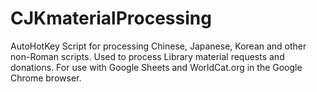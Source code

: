 # CJKmaterialProcessing
AutoHotKey Script for processing Chinese, Japanese, Korean and other non-Roman scripts. Used to process Library material requests and donations. For use with Google Sheets and WorldCat.org in the Google Chrome browser.
